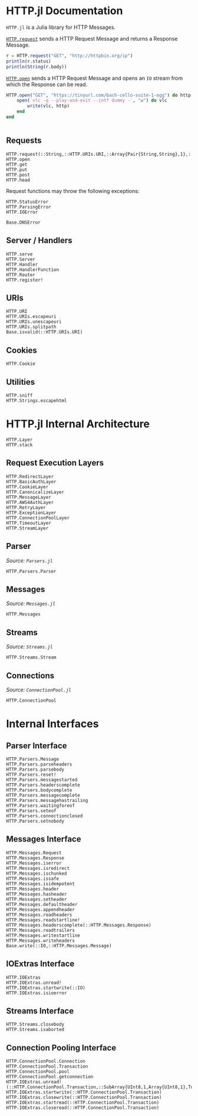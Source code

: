 # HTTP.jl Documentation

`HTTP.jl` is a Julia library for HTTP Messages.

[`HTTP.request`](@ref) sends a HTTP Request Message and
returns a Response Message.

```julia
r = HTTP.request("GET", "http://httpbin.org/ip")
println(r.status)
println(String(r.body))
```

[`HTTP.open`](@ref) sends a HTTP Request Message and
opens an `IO` stream from which the Response can be read.

```julia
HTTP.open("GET", "https://tinyurl.com/bach-cello-suite-1-ogg") do http
    open(`vlc -q --play-and-exit --intf dummy -`, "w") do vlc
        write(vlc, http)
    end
end
```


```@contents
```

## Requests


```@docs
HTTP.request(::String,::HTTP.URIs.URI,::Array{Pair{String,String},1},::Any)
HTTP.open
HTTP.get
HTTP.put
HTTP.post
HTTP.head
```

Request functions may throw the following exceptions:

```@docs
HTTP.StatusError
HTTP.ParsingError
HTTP.IOError
```
```
Base.DNSError
```


## Server / Handlers

```@docs
HTTP.serve
HTTP.Server
HTTP.Handler
HTTP.HandlerFunction
HTTP.Router
HTTP.register!
```


## URIs

```@docs
HTTP.URI
HTTP.URIs.escapeuri
HTTP.URIs.unescapeuri
HTTP.URIs.splitpath
Base.isvalid(::HTTP.URIs.URI)
```


## Cookies

```@docs
HTTP.Cookie
```


## Utilities

```@docs
HTTP.sniff
HTTP.Strings.escapehtml
```

# HTTP.jl Internal Architecture

```@docs
HTTP.Layer
HTTP.stack
```


## Request Execution Layers

```@docs
HTTP.RedirectLayer
HTTP.BasicAuthLayer
HTTP.CookieLayer
HTTP.CanonicalizeLayer
HTTP.MessageLayer
HTTP.AWS4AuthLayer
HTTP.RetryLayer
HTTP.ExceptionLayer
HTTP.ConnectionPoolLayer
HTTP.TimeoutLayer
HTTP.StreamLayer
```

## Parser

*Source: `Parsers.jl`*

```@docs
HTTP.Parsers.Parser
```


## Messages
*Source: `Messages.jl`*

```@docs
HTTP.Messages
```


## Streams
*Source: `Streams.jl`*

```@docs
HTTP.Streams.Stream
```


## Connections

*Source: `ConnectionPool.jl`*

```@docs
HTTP.ConnectionPool
```


# Internal Interfaces

## Parser Interface

```@docs
HTTP.Parsers.Message
HTTP.Parsers.parseheaders
HTTP.Parsers.parsebody
HTTP.Parsers.reset!
HTTP.Parsers.messagestarted
HTTP.Parsers.headerscomplete
HTTP.Parsers.bodycomplete
HTTP.Parsers.messagecomplete
HTTP.Parsers.messagehastrailing
HTTP.Parsers.waitingforeof
HTTP.Parsers.seteof
HTTP.Parsers.connectionclosed
HTTP.Parsers.setnobody
```

## Messages Interface

```@docs
HTTP.Messages.Request
HTTP.Messages.Response
HTTP.Messages.iserror
HTTP.Messages.isredirect
HTTP.Messages.ischunked
HTTP.Messages.issafe
HTTP.Messages.isidempotent
HTTP.Messages.header
HTTP.Messages.hasheader
HTTP.Messages.setheader
HTTP.Messages.defaultheader
HTTP.Messages.appendheader
HTTP.Messages.readheaders
HTTP.Messages.readstartline!
HTTP.Messages.headerscomplete(::HTTP.Messages.Response)
HTTP.Messages.readtrailers
HTTP.Messages.writestartline
HTTP.Messages.writeheaders
Base.write(::IO,::HTTP.Messages.Message)
```

## IOExtras Interface

```@docs
HTTP.IOExtras
HTTP.IOExtras.unread!
HTTP.IOExtras.startwrite(::IO)
HTTP.IOExtras.isioerror
```


## Streams Interface

```@docs
HTTP.Streams.closebody
HTTP.Streams.isaborted
```


## Connection Pooling Interface

```@docs
HTTP.ConnectionPool.Connection
HTTP.ConnectionPool.Transaction
HTTP.ConnectionPool.pool
HTTP.ConnectionPool.getconnection
HTTP.IOExtras.unread!(::HTTP.ConnectionPool.Transaction,::SubArray{UInt8,1,Array{UInt8,1},Tuple{UnitRange{Int64}},true})
HTTP.IOExtras.startwrite(::HTTP.ConnectionPool.Transaction)
HTTP.IOExtras.closewrite(::HTTP.ConnectionPool.Transaction)
HTTP.IOExtras.startread(::HTTP.ConnectionPool.Transaction)
HTTP.IOExtras.closeread(::HTTP.ConnectionPool.Transaction)
```
